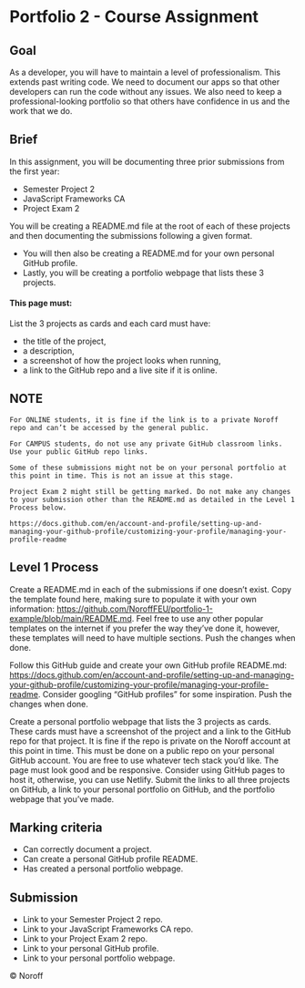 # Portfolio 2 - Course Assignment
## Goal
As a developer, you will have to maintain a level of professionalism. This extends past writing code. We need to document our apps so that other developers can run the code without any issues. We also need to keep a professional-looking portfolio so that others have confidence in us and the work that we do.

## Brief
In this assignment, you will be documenting three prior submissions from the first year:
- Semester Project 2
- JavaScript Frameworks CA
- Project Exam 2

You will be creating a README.md file at the root of each of these projects and then documenting the submissions following a given format.
- You will then also be creating a README.md for your own personal GitHub profile.
- Lastly, you will be creating a portfolio webpage that lists these 3 projects.

#### This page must:
List the 3 projects as cards and each card must have:
- the title of the project,
- a description,
- a screenshot of how the project looks when running,
- a link to the GitHub repo and a live site if it is online.

## NOTE
```
For ONLINE students, it is fine if the link is to a private Noroff repo and can’t be accessed by the general public.

For CAMPUS students, do not use any private GitHub classroom links. Use your public GitHub repo links.

Some of these submissions might not be on your personal portfolio at this point in time. This is not an issue at this stage.

Project Exam 2 might still be getting marked. Do not make any changes to your submission other than the README.md as detailed in the Level 1 Process below.

https://docs.github.com/en/account-and-profile/setting-up-and-managing-your-github-profile/customizing-your-profile/managing-your-profile-readme
```

## Level 1 Process
Create a README.md in each of the submissions if one doesn’t exist.
Copy the template found here, making sure to populate it with your own information: https://github.com/NoroffFEU/portfolio-1-example/blob/main/README.md. Feel free to use any other popular templates on the internet if you prefer the way they’ve done it, however, these templates will need to have multiple sections.
Push the changes when done.

Follow this GitHub guide and create your own GitHub profile README.md: https://docs.github.com/en/account-and-profile/setting-up-and-managing-your-github-profile/customizing-your-profile/managing-your-profile-readme. Consider googling “GitHub profiles” for some inspiration. 
Push the changes when done.

Create a personal portfolio webpage that lists the 3 projects as cards. These cards must have a screenshot of the project and a link to the GitHub repo for that project. It is fine if the repo is private on the Noroff account at this point in time. This must be done on a public repo on your personal GitHub account. You are free to use whatever tech stack you’d like. The page must look good and be responsive. Consider using GitHub pages to host it, otherwise, you can use Netlify.
Submit the links to all three projects on GitHub, a link to your personal portfolio on GitHub, and the portfolio webpage that you’ve made. 

## Marking criteria
- Can correctly document a project.
- Can create a personal GitHub profile README.
- Has created a personal portfolio webpage.

## Submission
- Link to your Semester Project 2 repo.
- Link to your JavaScript Frameworks CA repo.
- Link to your Project Exam 2 repo.
- Link to your personal GitHub profile.
- Link to your personal portfolio webpage.

© Noroff
